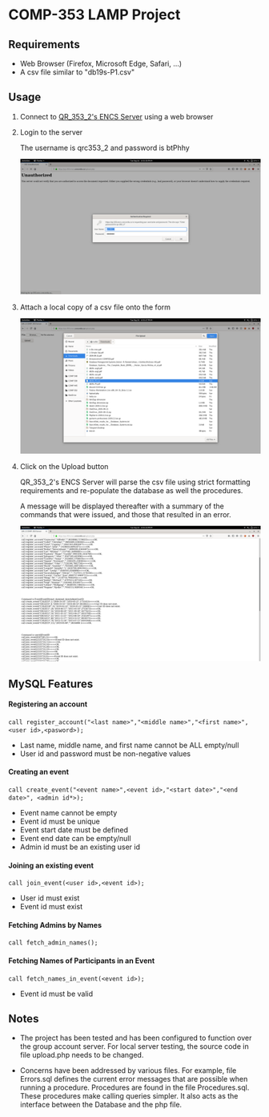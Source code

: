 # COMP-353 LAMP Project

## Requirements

- Web Browser (Firefox, Microsoft Edge, Safari, ...)
- A csv file similar to "db19s-P1.csv"

## Usage

1. Connect to [QR_353_2's ENCS Server](https://qrc353.encs.concordia.ca/upload.php) using a web browser

2. Login to the server

   The username is qrc353_2 and password is btPhhy
   
   ![Login](resources/login.png)

3. Attach a local copy of a csv file onto the form

    ![Upload File](resources/upload.png)

4. Click on the Upload button

    QR_353_2's ENCS Server will parse the csv file using strict formatting requirements and re-populate the database as well the procedures. 

    A message will be displayed thereafter with a summary of the commands that were issued, and those that resulted in an error.
    
    ![Results](resources/upload_result.png)

## MySQL Features

#### Registering an account
```
call register_account("<last name>","<middle name>","<first name>",<user id>,<pasword>);
```
- Last name, middle name, and first name cannot be ALL empty/null
- User id and password must be non-negative values

#### Creating an event
```
call create_event("<event name>",<event id>,"<start date>","<end date>", <admin id*>);
```
- Event name cannot be empty
- Event id must be unique
- Event start date must be defined
- Event end date can be empty/null
- Admin id must be an existing user id

    
#### Joining an existing event
```
call join_event(<user id>,<event id>);
``` 
- User id must exist
- Event id must exist

#### Fetching Admins by Names
```
call fetch_admin_names();
``` 

#### Fetching Names of Participants in an Event
```
call fetch_names_in_event(<event id>);
``` 
- Event id must be valid


## Notes

- The project has been tested and has been configured to function over the group account server. For local server testing, the source code in file upload.php needs to be changed.

- Concerns have been addressed by various files. For example, file Errors.sql defines the current error messages that are possible when running a procedure. Procedures are found in the file Procedures.sql. These procedures make calling queries simpler. It also acts as the interface between the Database and the php file. 

